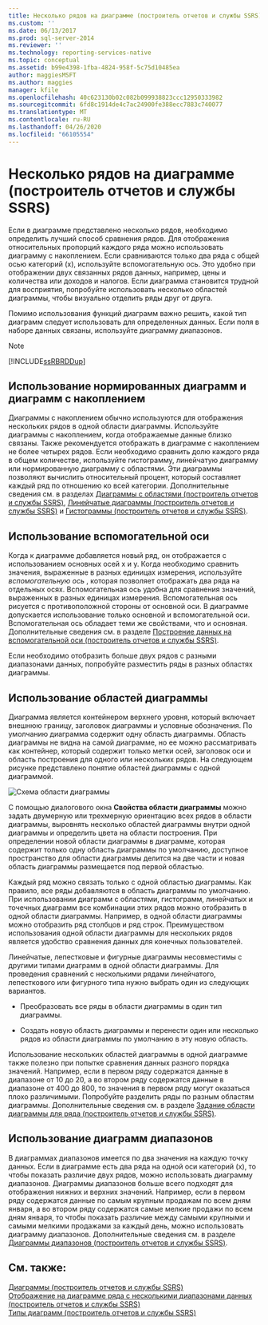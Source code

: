 ```yaml
---
title: Несколько рядов на диаграмме (построитель отчетов и службы SSRS) | Документы Майкрософт
ms.custom: ''
ms.date: 06/13/2017
ms.prod: sql-server-2014
ms.reviewer: ''
ms.technology: reporting-services-native
ms.topic: conceptual
ms.assetid: b99e4398-1fba-4824-958f-5c75d10485ea
author: maggiesMSFT
ms.author: maggies
manager: kfile
ms.openlocfilehash: 40c623130b02c082b099938823ccc12950333982
ms.sourcegitcommit: 6fd8c1914de4c7ac24900fe388ecc7883c740077
ms.translationtype: MT
ms.contentlocale: ru-RU
ms.lasthandoff: 04/26/2020
ms.locfileid: "66105554"
---
```

# <a name="multiple-series-on-a-chart-report-builder-and-ssrs"></a>Несколько рядов на диаграмме (построитель отчетов и службы SSRS)
  Если в диаграмме представлено несколько рядов, необходимо определить лучший способ сравнения рядов. Для отображения относительных пропорций каждого ряда можно использовать диаграмму с накоплением. Если сравниваются только два ряда с общей осью категорий (x), используйте вспомогательную ось. Это удобно при отображении двух связанных рядов данных, например, цены и количества или доходов и налогов. Если диаграмма становится трудной для восприятия, попробуйте использовать несколько областей диаграммы, чтобы визуально отделить ряды друг от друга.  
  
 Помимо использования функций диаграмм важно решить, какой тип диаграмм следует использовать для определенных данных. Если поля в наборе данных связаны, используйте диаграмму диапазонов.  
  
> [!NOTE]  
>  [!INCLUDE[ssRBRDDup](../../includes/ssrbrddup-md.md)]  
  
## <a name="using-stacked-and-100-stacked-charts"></a>Использование нормированных диаграмм и диаграмм с накоплением  
 Диаграммы с накоплением обычно используются для отображения нескольких рядов в одной области диаграммы. Используйте диаграммы с накоплением, когда отображаемые данные близко связаны. Также рекомендуется отображать в диаграмме с накоплением не более четырех рядов. Если необходимо сравнить долю каждого ряда в общем количестве, используйте гистограмму, линейчатую диаграмму или нормированную диаграмму с областями. Эти диаграммы позволяют вычислить относительный процент, который составляет каждый ряд по отношению ко всей категории. Дополнительные сведения см. в разделах [Диаграммы с областями (построитель отчетов и службы SSRS)](charts-report-builder-and-ssrs.md), [Линейчатые диаграммы (построитель отчетов и службы SSRS)](bar-charts-report-builder-and-ssrs.md) и [Гистограммы (построитель отчетов и службы SSRS)](column-charts-report-builder-and-ssrs.md).  
  
## <a name="using-the-secondary-axis"></a>Использование вспомогательной оси  
 Когда к диаграмме добавляется новый ряд, он отображается с использованием основных осей x и y. Когда необходимо сравнить значения, выраженные в разных единицах измерения, используйте *вспомогательную ось* , которая позволяет отображать два ряда на отдельных осях. Вспомогательная ось удобна для сравнения значений, выраженных в разных единицах измерения. Вспомогательная ось рисуется с противоположной стороны от основной оси. В диаграмме допускается использование только основной и вспомогательной оси. Вспомогательная ось обладает теми же свойствами, что и основная. Дополнительные сведения см. в разделе [Построение данных на вспомогательной оси (построитель отчетов и службы SSRS)](plot-data-on-a-secondary-axis-report-builder-and-ssrs.md).  
  
 Если необходимо отобразить больше двух рядов с разными диапазонами данных, попробуйте разместить ряды в разных областях диаграммы.  
  
## <a name="using-chart-areas"></a>Использование областей диаграммы  
 Диаграмма является контейнером верхнего уровня, который включает внешнюю границу, заголовок диаграммы и условные обозначения. По умолчанию диаграмма содержит одну область диаграммы. Область диаграммы не видна на самой диаграмме, но ее можно рассматривать как контейнер, который содержит только метки осей, заголовок оси и область построения для одного или нескольких рядов. На следующем рисунке представлено понятие областей диаграммы с одной диаграммой.  
  
 ![Схема области диаграммы](../media/chartareasdiagram.gif "Схема области диаграммы")  
  
 С помощью диалогового окна **Свойства области диаграммы** можно задать двумерную или трехмерную ориентацию всех рядов в области диаграммы, выровнять несколько областей диаграммы внутри одной диаграммы и определить цвета на области построения. При определении новой области диаграммы в диаграмме, которая содержит только одну область диаграммы по умолчанию, доступное пространство для области диаграммы делится на две части и новая область диаграммы размещается под первой областью.  
  
 Каждый ряд можно связать только с одной областью диаграммы. Как правило, все ряды добавляются в область диаграммы по умолчанию. При использовании диаграмм с областями, гистограмм, линейчатых и точечных диаграмм все комбинации этих рядов можно отобразить в одной области диаграммы. Например, в одной области диаграммы можно отобразить ряд столбцов и ряд строк. Преимуществом использования одной области диаграммы для нескольких рядов является удобство сравнения данных для конечных пользователей.  
  
 Линейчатые, лепестковые и фигурные диаграммы несовместимы с другими типами диаграмм в одной области диаграммы. Для проведения сравнений с несколькими рядами линейчатого, лепесткового или фигурного типа нужно выбрать один из следующих вариантов.  
  
-   Преобразовать все ряды в области диаграммы в один тип диаграммы.  
  
-   Создать новую область диаграммы и перенести один или несколько рядов из области диаграммы по умолчанию в эту новую область.  
  
 Использование нескольких областей диаграммы в одной диаграмме также полезно при попытке сравнения данных разного порядка значений. Например, если в первом ряду содержатся данные в диапазоне от 10 до 20, а во втором ряду содержатся данные в диапазоне от 400 до 800, то значения в первом ряду могут оказаться плохо различимыми. Попробуйте разделить ряды по разным областям диаграммы. Дополнительные сведения см. в разделе [Задание области диаграммы для ряда (построитель отчетов и службы SSRS)](specify-a-chart-area-for-a-series-report-builder-and-ssrs.md).  
  
## <a name="using-range-charts"></a>Использование диаграмм диапазонов  
 В диаграммах диапазонов имеется по два значения на каждую точку данных. Если в диаграмме есть два ряда на одной оси категорий (x), то чтобы показать различие двух рядов, можно использовать диаграмму диапазонов. Диаграммы диапазонов больше всего подходят для отображения нижних и верхних значений. Например, если в первом ряду содержатся данные по самым крупным продажам по всем дням января, а во втором ряду содержатся самые мелкие продажи по всем дням января, то чтобы показать различие между самыми крупными и самыми мелкими продажами за каждый день, можно использовать диаграмму диапазонов. Дополнительные сведения см. в разделе [Диаграммы диапазонов (построитель отчетов и службы SSRS)](range-charts-report-builder-and-ssrs.md).  
  
## <a name="see-also"></a>См. также:  
 [Диаграммы (построитель отчетов и службы SSRS)](charts-report-builder-and-ssrs.md)   
 [Отображение на диаграмме ряда с несколькими диапазонами данных (построитель отчетов и службы SSRS)](displaying-a-series-with-multiple-data-ranges-on-a-chart.md)   
 [Типы диаграмм (построитель отчетов и службы SSRS)](chart-types-report-builder-and-ssrs.md)  
  
  

